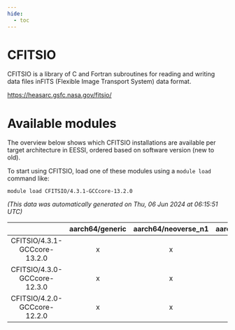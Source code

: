 ```yaml
---
hide:
  - toc
---
```


CFITSIO
=======


CFITSIO is a library of C and Fortran subroutines for reading and writing data files inFITS (Flexible Image Transport System) data format.

https://heasarc.gsfc.nasa.gov/fitsio/
# Available modules


The overview below shows which CFITSIO installations are available per target architecture in EESSI, ordered based on software version (new to old).

To start using CFITSIO, load one of these modules using a `module load` command like:

```shell
module load CFITSIO/4.3.1-GCCcore-13.2.0
```

*(This data was automatically generated on Thu, 06 Jun 2024 at 06:15:51 UTC)*  

| |aarch64/generic|aarch64/neoverse_n1|aarch64/neoverse_v1|x86_64/generic|x86_64/amd/zen2|x86_64/amd/zen3|x86_64/intel/haswell|x86_64/intel/skylake_avx512|
| :---: | :---: | :---: | :---: | :---: | :---: | :---: | :---: | :---: |
|CFITSIO/4.3.1-GCCcore-13.2.0|x|x|x|x|x|x|x|x|
|CFITSIO/4.3.0-GCCcore-12.3.0|x|x|x|x|x|x|x|x|
|CFITSIO/4.2.0-GCCcore-12.2.0|x|x|x|x|x|x|x|x|
